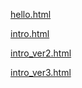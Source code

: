 <a href="https://leejunyoung228.github.io/webcontents/week_1/hello.html">hello.html</a>


<a href="https://leejunyoung228.github.io/webcontents/week_1/intro.html">intro.html</a>


<a href="https://leejunyoung228.github.io/webcontents/week_2/intro_ver2.html">intro_ver2.html</a>


<a href="https://leejunyoung228.github.io/webcontents/week_3/intro_ver3.html">intro_ver3.html</a>
